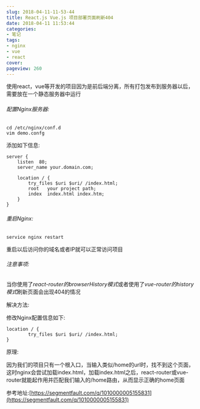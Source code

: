 ```yaml
---
slug: 2018-04-11-11-53-44
title: React.js Vue.js 项目部署页面刷新404
date: 2018-04-11 11:53:44
categories:
- 笔记
tags:
- nginx
- vue
- react
cover: 
pageview: 260
---
```


使用react，vue等开发的项目因为是前后端分离，所有打包发布到服务器以后，需要放在一个静态服务器中运行

###### 配置Nginx服务器:
```
cd /etc/nginx/conf.d
vim demo.confg
```

添加如下信息:

```
server {
    listen 	80;
    server_name your.domain.com;

    location / {
        try_files $uri $uri/ /index.html;
        root   your project path;
        index  index.html index.htm;
    }
}
```

###### 重启Nginx:
```
service nginx restart
```

重启以后访问你的域名或者IP就可以正常访问项目

###### 注意事项:

当你使用了*react-router的browserHistory模式*或者使用了*vue-router的history模式*刷新页面会出现404的情况 

解决方法:

修改Nginx配置信息如下:
```
location / {
        try_files $uri $uri/ /index.html;
}
```
原理:

因为我们的项目只有一个根入口，当输入类似/home的url时，找不到这个页面，这时nginx会尝试加载index.html，加载index.html之后，react-router或vue-router就能起作用并匹配我们输入的/home路由，从而显示正确的home页面

参考地址:[https://segmentfault.com/q/1010000005155831](https://segmentfault.com/q/1010000005155831)



